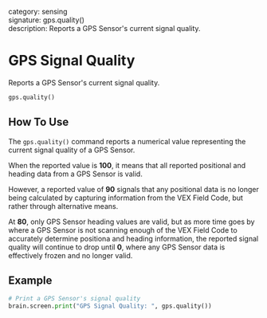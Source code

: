 category: sensing  
signature: gps.quality()  
description: Reports a GPS Sensor's current signal quality.  

# GPS Signal Quality

Reports a GPS Sensor's current signal quality.

```python
gps.quality()
```

## How To Use

The `gps.quality()` command reports a numerical value representing the current signal quality of a GPS Sensor.

When the reported value is **100**, it means that all reported positional and heading data from a GPS Sensor is valid.

However, a reported value of **90** signals that any positional data is no longer being calculated by capturing information from the VEX Field Code, but rather through alternative means.

At **80**, only GPS Sensor heading values are valid, but as more time goes by where a GPS Sensor is not scanning enough of the VEX Field Code to accurately determine positiona and heading information, the reported signal quality will continue to drop until **0**, where any GPS Sensor data is effectively frozen and no longer valid.

## Example

```python
# Print a GPS Sensor's signal quality
brain.screen.print("GPS Signal Quality: ", gps.quality())
```

<advanced>
</advanced>
